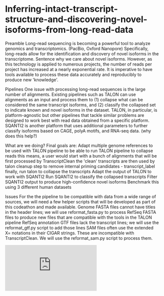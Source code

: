 # Inferring-intact-transcript-structure-and-discovering-novel-isoforms-from-long-read-data
Preamble
Long-read sequencing is becoming a powerful tool to analyze genomics and transcriptomics. (PacBio, Oxford Nanopore) Specifically, long-reads allow for the identification and discovery of novel isoforms in the transcriptome. Sentence why we care about novel isoforms. However, as this technology is applied to numerous projects, the number of reads per project has increased at a nearly exponential rate. It is imperative to have tools available to process these data accurately and reproducibly to produce new 'knowledge'.

Pipelines
One issue with processing long-read sequences is the large number of alignments. 
Existing pipelines such as TALON can use alignments as an input and process them to (1) collapse what can be considered the same transcript isoforms, and (2) classify the collapsed set to indicate known and novel isoforms in the dataset. TALON, in particular, is platform-agnostic but other pipelines that tackle similar problems are designed to work best with read data obtained from a specific platform. 
SQANTI2 is another platform that uses additional parameters to further classify isoforms based on CAGE, polyA motifs, and RNA-seq data. (why does this help?)

What are we doing?
Final goals are:
Adapt multiple genome references to be used with TALON pipeline
to be able to run TALON pipeline to collapse reads
this means, a user would start with a bunch of alignments that will be first processed by TranscriptClean 
the 'clean' transcripts are then used by talon cleanup step to remove internal priming candidates - transcript_label
finally, run talon to collapse the transcripts 
Adapt the output of TALON to work with SQANTI2
Run SQANTI2 to classify the collapsed transcripts 
Filter SQANTI2 output to produce high-confidence novel isoforms
Benchmark this using 3 different human datasets

Issues
For the the pipeline to be compatible with data from a wide range of sources, we will need a few helper scripts that will be developed as part of this codeathon and made available. 
Genome FASTA files cannot have titles in the header lines; we will use reformat_fasta.py to process RefSeq FASTA files to produce new files that are compatible with the tools in the TALON pipeline 
RefSeq annotation GTF files lack the transcript lines; we will use the reformat_gtf.py script to add those lines
SAM files often use the extended X= notations in their CIGAR strings. These are incompatible with TranscriptClean. We will use the reformat_sam.py script to process them. 


![alt tag](https://github.com/NCBI-Codeathons/airbending_isoseq/files/4325511/Pipeline.1.pdf)
